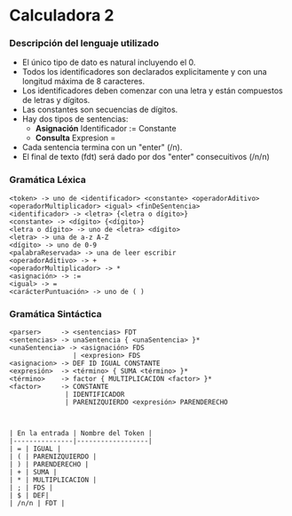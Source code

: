 # Calculadora 2

### Descripción del lenguaje utilizado

- El único tipo de dato es natural incluyendo el 0.
- Todos los identificadores son declarados explicitamente y con una longitud máxima de 8 caracteres.
- Los identificadores deben comenzar con una letra y están compuestos de letras y dígitos.
- Las constantes son secuencias de dígitos.
- Hay dos tipos de sentencias:
  - **Asignación** Identificador := Constante
  - **Consulta** Expresion =
- Cada sentencia termina con un "enter" (/n).
- El final de texto (fdt) será dado por dos "enter" consecuitivos (/n/n)

### Gramática Léxica

```
<token> -> uno de <identificador> <constante> <operadorAditivo> <operadorMultiplicador> <igual> <finDeSentencia>
<identificador> -> <letra> {<letra o dígito>}
<constante> -> <dígito> {<dígito>}
<letra o dígito> -> uno de <letra> <dígito>
<letra> -> una de a-z A-Z
<dígito> -> uno de 0-9
<palabraReservada> -> una de leer escribir
<operadorAditivo> -> +
<operadorMultiplicador> -> *
<asignación> -> :=
<igual> -> =
<carácterPuntuación> -> uno de ( )
```

### Gramática Sintáctica

```
<parser>     -> <sentencias> FDT
<sentencias> -> unaSentencia { <unaSentencia> }*
<unaSentencia> -> <asignación> FDS
                | <expresion> FDS
<asignacion> -> DEF ID IGUAL CONSTANTE
<expresión>  -> <término> { SUMA <término> }*
<término>    -> factor { MULTIPLICACION <factor> }*
<factor>     -> CONSTANTE
              | IDENTIFICADOR
              | PARENIZQUIERDO <expresión> PARENDERECHO



| En la entrada | Nombre del Token |
|---------------|------------------|
| = | IGUAL |
| ( | PARENIZQUIERDO |
| ) | PARENDERECHO |
| + | SUMA |
| * | MULTIPLICACION |
| ; | FDS |
| $ | DEF|
| /n/n | FDT |

```
